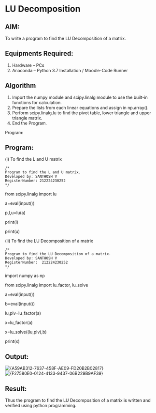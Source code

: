 # LU Decomposition 

## AIM:
To write a program to find the LU Decomposition of a matrix.

## Equipments Required:
1. Hardware – PCs
2. Anaconda – Python 3.7 Installation / Moodle-Code Runner

## Algorithm
1. Import the numpy module and scipy.linalg module to use the built-in functions for calculation.
2. Prepare the lists from each linear equations and assign in np.array().
3. Perform scipy.linalg.lu to find the pivot table, lower triangle and upper triangle matrix.
4. End the Program.

Program: 
 

## Program:
(i) To find the L and U matrix
```
/*
Program to find the L and U matrix.
Developed by: SANTHOSH V
RegisterNumber: 212224230252
*/
```
from scipy.linalg import lu

a=eval(input())

p,l,u=lu(a)

print(l)

print(u)

(ii) To find the LU Decomposition of a matrix
```
/*
Program to find the LU Decomposition of a matrix.
Developed by: SANTHOSH V
RegisterNumber:  212224230252
*/
```
import numpy as np

from scipy.linalg import lu_factor, lu_solve

a=eval(input())

b=eval(input())

lu,plv=lu_factor(a)

x=lu_factor(a)

x=lu_solve((lu,plv),b)

print(x)


## Output:
![{A59AB312-7637-458F-AE09-FD20B2B02817}](https://github.com/user-attachments/assets/e3002cd7-a2c5-4e77-b602-6663972b891f)
![{F27580E0-0124-4133-9437-06B229B9AF39}](https://github.com/user-attachments/assets/3f61e79b-d4b4-44e4-94c2-4a5df94194e0)




## Result:
Thus the program to find the LU Decomposition of a matrix is written and verified using python programming.

